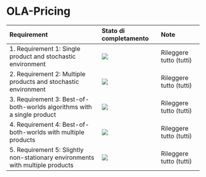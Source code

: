 # OLA-Pricing

| Requirement | Stato di completamento | Note |
| :--- | :--- | :--- |
| 1. Requirement 1: Single product and stochastic environment | ![](https://geps.dev/progress/100) | Rileggere tutto (tutti) |
| 2. Requirement 2: Multiple products and stochastic environment | ![](https://geps.dev/progress/100) | Rileggere tutto (tutti)  |
| 3. Requirement 3: Best-of-both-worlds algorithms with a single product | ![](https://geps.dev/progress/100) | Rileggere tutto (tutti) |
| 4. Requirement 4: Best-of-both-worlds with multiple products | ![](https://geps.dev/progress/100) | Rileggere tutto (tutti) |
| 5. Requirement 5: Slightly non-stationary environments with multiple products | ![](https://geps.dev/progress/100) | Rileggere tutto (tutti) |
